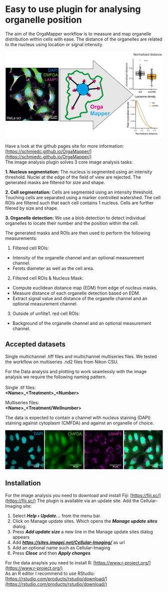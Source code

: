 # Easy to use plugin for analysing organelle position

The aim of the OrgaMapper workflow is to measure and map organelle distribution within cells with ease.
The distance of the organelles are related to the nucleus using location or signal intensity.

<img src="images/OrgaMapperIntro.png" alt="Intro" class="inline"/>

Have a look at the github pages site for more information:<br>
[https://schmiedc.github.io/OrgaMapper/](https://schmiedc.github.io/OrgaMapper/)
<br>
The image analysis plugin solves 3 core image analysis tasks:

**1. Nucleus segmentation:** The nucleus is segmented using an intensity threshold.
Nuclei at the edge of the field of view are rejected.
The generated masks are filtered for size and shape.

**2. Cell segmentation:** Cells are segmented using an intensity threshold.
Touching cells are separated using a marker controlled watershed.
The cell ROIs are filtered such that each cell contains 1 nucleus.
Cells are further filered by size and shape.

**3. Organelle detection:** We use a blob detection to detect individual organelles to locate their number and the position within the cell.

The generated masks and ROIs are then used to perform the following measurements:

1. Filtered cell ROIs:
  - Intensity of the organelle channel and an optional measurement channel.
  - Ferets diameter as well as the cell area.

2. Filtered cell ROIs & Nucleus Mask:
  - Compute euclidean distance map (EDM) from edge of nucleus masks.
  - Measure distance of each organelle detection based on EDM.
  - Extract signal value and distance of the organelle channel and an optional measurement channel.

3. Outside of unfilte1. red cell ROIs:
  - Background of the organelle channel and an optional measurement channel.

## Accepted datasets

Single multichannel .tiff files and multichannel multiseries files. We tested the workflow on multiseries .nd2 files from Nikon CSU.

For the Data analysis and plotting to work seamlessly with the image analysis we require the following naming pattern.<br>
<br>
Single .tif files:<br>
**\<Name\>\_\<Treatment\>\_\<Number\>**

Multiseries files:<br>
**\<Name\>\_\<Treatment/Wellnumber\>**

The data is expected to contain a channel with nucleus staining (DAPI) staining against cytoplasm (CMFDA) and against an organelle of choice.

<img src="images/OrgaMapperInput.png" alt="InputData" class="inline"/>


## Installation

For the image analysis you need to download and install Fiji: [https://fiji.sc/](https://fiji.sc/)
The plugin is available via an update site. Add the Cellular-Imaging site:

1. Select **_Help  › Update...</strong>_** from the menu bar.
2. Click on Manage update sites. Which opens the **_Manage update sites_** dialog.
3. Press **_Add update size_** a new line in the Manage update sites dialog appears
4. Add **_https://sites.imagej.net/Cellular-Imaging/_** as url
5. Add an optional name such as Cellular-Imaging
6. Press **_Close_** and then **_Apply changes_**

For the data anaylsis you need to install R: [https://www.r-project.org/](https://www.r-project.org/)<br>
As an R editor I recommend to use RStudio: [https://rstudio.com/products/rstudio/download/](https://rstudio.com/products/rstudio/download/)
